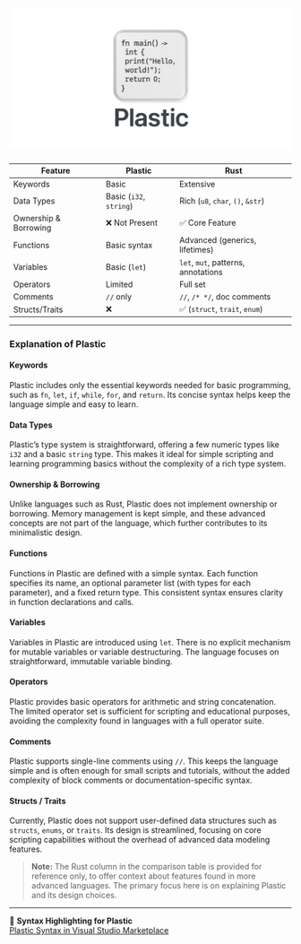 # ![PlasticLogo](https://raw.githubusercontent.com/QuantumLeap-Studios/Plastic/master/Copy%20of%20Copy%20of%20gdfgdf.png)


| Feature               | Plastic                 | Rust                                |
| --------------------- | ----------------------- | ----------------------------------- |
| Keywords              | Basic                   | Extensive                           |
| Data Types            | Basic (`i32`, `string`) | Rich (`u8`, `char`, `()`, `&str`)   |
| Ownership & Borrowing | ❌ Not Present           | ✅ Core Feature                      |
| Functions             | Basic syntax            | Advanced (generics, lifetimes)      |
| Variables             | Basic (`let`)           | `let`, `mut`, patterns, annotations |
| Operators             | Limited                 | Full set                            |
| Comments              | `//` only               | `//`, `/* */`, doc comments         |
| Structs/Traits        | ❌                       | ✅ (`struct`, `trait`, `enum`)       |

---

### Explanation of Plastic

#### **Keywords**
Plastic includes only the essential keywords needed for basic programming, such as `fn`, `let`, `if`, `while`, `for`, and `return`. Its concise syntax helps keep the language simple and easy to learn.

#### **Data Types**
Plastic’s type system is straightforward, offering a few numeric types like `i32` and a basic `string` type. This makes it ideal for simple scripting and learning programming basics without the complexity of a rich type system.

#### **Ownership & Borrowing**
Unlike languages such as Rust, Plastic does not implement ownership or borrowing. Memory management is kept simple, and these advanced concepts are not part of the language, which further contributes to its minimalistic design.

#### **Functions**
Functions in Plastic are defined with a simple syntax. Each function specifies its name, an optional parameter list (with types for each parameter), and a fixed return type. This consistent syntax ensures clarity in function declarations and calls.

#### **Variables**
Variables in Plastic are introduced using `let`. There is no explicit mechanism for mutable variables or variable destructuring. The language focuses on straightforward, immutable variable binding.

#### **Operators**
Plastic provides basic operators for arithmetic and string concatenation. The limited operator set is sufficient for scripting and educational purposes, avoiding the complexity found in languages with a full operator suite.

#### **Comments**
Plastic supports single-line comments using `//`. This keeps the language simple and is often enough for small scripts and tutorials, without the added complexity of block comments or documentation-specific syntax.

#### **Structs / Traits**
Currently, Plastic does not support user-defined data structures such as `structs`, `enums`, or `traits`. Its design is streamlined, focusing on core scripting capabilities without the overhead of advanced data modeling features.

> **Note:** The Rust column in the comparison table is provided for reference only, to offer context about features found in more advanced languages. The primary focus here is on explaining Plastic and its design choices.

---

🔗 **Syntax Highlighting for Plastic**  
[Plastic Syntax in Visual Studio Marketplace](https://marketplace.visualstudio.com/items?itemName=QuantumLeapStudios.plastic-language)
